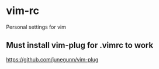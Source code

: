 # vim-rc
Personal settings for vim

## Must install vim-plug for .vimrc to work
https://github.com/junegunn/vim-plug
